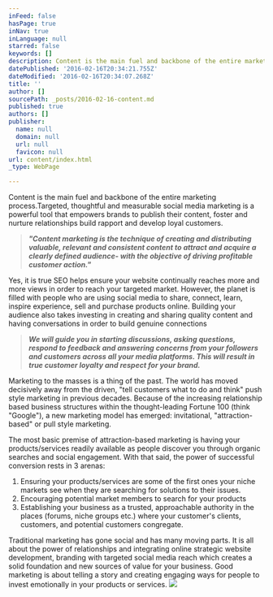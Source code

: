 ```yaml
---
inFeed: false
hasPage: true
inNav: true
inLanguage: null
starred: false
keywords: []
description: Content is the main fuel and backbone of the entire marketing process
datePublished: '2016-02-16T20:34:21.755Z'
dateModified: '2016-02-16T20:34:07.268Z'
title: ''
author: []
sourcePath: _posts/2016-02-16-content.md
published: true
authors: []
publisher:
  name: null
  domain: null
  url: null
  favicon: null
url: content/index.html
_type: WebPage

---
```

Content is the main fuel and backbone of the entire marketing process.Targeted, thoughtful and measurable social media marketing is a powerful tool that empowers brands to publish their content, foster and nurture relationships build rapport and develop loyal customers.

> **_"Content marketing is the technique of creating and distributing valuable, relevant and consistent content to attract and acquire a clearly defined audience- with the objective of driving profitable customer action."_**

Yes, it is true SEO helps ensure your website continually reaches more and more views in order to reach your targeted market. However, the planet is filled with people who are using social media to share, connect, learn, inspire experience, sell and purchase products online. Building your audience also takes investing in creating and sharing quality content and having conversations in order to build genuine connections

> **_We will guide you in starting discussions, asking questions, respond to feedback and answering concerns from your followers and customers across all your media platforms. This will result in true customer loyalty and respect for your brand._**

Marketing to the masses is a thing of the past. The world has moved decisively away from the driven, "tell customers what to do and think" push style marketing in previous decades. Because of the increasing relationship based business structures within the thought-leading Fortune 100 (think "Google"), a new marketing model has emerged: invitational, "attraction-based" or pull style marketing.

The most basic premise of attraction-based marketing is having your products/services readily available as people discover you through organic searches and social engagement. With that said, the power of successful conversion rests in 3 arenas:

1. Ensuring your products/services are some of the first ones your niche markets see when they are searching for solutions to their issues.
2. Encouraging potential market members to search for your products
3. Establishing your business as a trusted, approachable authority in the places (forums, niche groups etc.) where your customer's clients, customers, and potential customers congregate.

Traditional marketing has gone social and has many moving parts. It is all about the power of relationships and integrating online strategic website development, branding with targeted social media reach which creates a solid foundation and new sources of value for your business. Good marketing is about telling a story and creating engaging ways for people to invest emotionally in your products or services.
![](https://the-grid-user-content.s3-us-west-2.amazonaws.com/cbbe6fad-bdb9-44ef-a76e-914d060cec25.jpg)